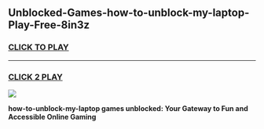 
## Unblocked-Games-how-to-unblock-my-laptop-Play-Free-8in3z
<h3>
<a href="https://premium76.site?title=how-to-unblock-my-laptop&ref=12A">CLICK TO PLAY</a></h3>
<hr>

<h3>
<a href="https://premium76.site?title=how-to-unblock-my-laptop&ref=12A">CLICK 2 PLAY</a>
  
</h3>

<a href="https://premium76.site?title=how-to-unblock-my-laptop&ref=12A"><img src="https://clearcache.store/games.png"></a>


**how-to-unblock-my-laptop games unblocked: Your Gateway to Fun and Accessible Online Gaming**
